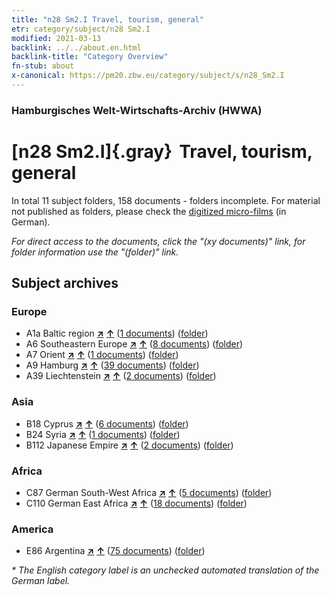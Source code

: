 ```yaml
---
title: "n28 Sm2.I Travel, tourism, general"
etr: category/subject/n28 Sm2.I
modified: 2021-03-13
backlink: ../../about.en.html
backlink-title: "Category Overview"
fn-stub: about
x-canonical: https://pm20.zbw.eu/category/subject/s/n28_Sm2.I
---
```


### Hamburgisches Welt-Wirtschafts-Archiv (HWWA)
# [n28 Sm2.I]{.gray}&#8201; Travel, tourism, general&#160; 





In total 11 subject folders, 158 documents - folders incomplete.
For material not published as folders, please check the [digitized micro-films](/film/h1_sh.de.html) (in German).

_For direct access to the documents, click the "(xy documents)" link, for folder information use the "(folder)" link._

## Subject archives



### Europe

- A1a Baltic region [**&nearr;**](../../../geo/i/140894/about.en.html "Baltic region (all folders)") [**&uarr;**](../../../geo/about.en.html#A1a "Country category system") (<a href="https://pm20.zbw.eu/dfgview/sh/140894,145511" title="about: Baltic region : Travel, tourism, general" target="_blank">1 documents</a>) ([folder](../../../../folder/sh/1408xx/140894/1455xx/145511/about.en.html))
- A6 Southeastern Europe [**&nearr;**](../../../geo/i/140900/about.en.html "Southeastern Europe (all folders)") [**&uarr;**](../../../geo/about.en.html#A6 "Country category system") (<a href="https://pm20.zbw.eu/dfgview/sh/140900,145511" title="about: Southeastern Europe : Travel, tourism, general" target="_blank">8 documents</a>) ([folder](../../../../folder/sh/1409xx/140900/1455xx/145511/about.en.html))
- A7 Orient [**&nearr;**](../../../geo/i/140902/about.en.html "Orient (all folders)") [**&uarr;**](../../../geo/about.en.html#A7 "Country category system") (<a href="https://pm20.zbw.eu/dfgview/sh/140902,145511" title="about: Orient : Travel, tourism, general" target="_blank">1 documents</a>) ([folder](../../../../folder/sh/1409xx/140902/1455xx/145511/about.en.html))
- A9 Hamburg [**&nearr;**](../../../geo/i/140905/about.en.html "Hamburg (all folders)") [**&uarr;**](../../../geo/about.en.html#A9 "Country category system") (<a href="https://pm20.zbw.eu/dfgview/sh/140905,145511" title="about: Hamburg : Travel, tourism, general" target="_blank">39 documents</a>) ([folder](../../../../folder/sh/1409xx/140905/1455xx/145511/about.en.html))
- A39 Liechtenstein [**&nearr;**](../../../geo/i/141016/about.en.html "Liechtenstein (all folders)") [**&uarr;**](../../../geo/about.en.html#A39 "Country category system") (<a href="https://pm20.zbw.eu/dfgview/sh/141016,145511" title="about: Liechtenstein : Travel, tourism, general" target="_blank">2 documents</a>) ([folder](../../../../folder/sh/1410xx/141016/1455xx/145511/about.en.html))

### Asia

- B18 Cyprus [**&nearr;**](../../../geo/i/141079/about.en.html "Cyprus (all folders)") [**&uarr;**](../../../geo/about.en.html#B18 "Country category system") (<a href="https://pm20.zbw.eu/dfgview/sh/141079,145511" title="about: Cyprus : Travel, tourism, general" target="_blank">6 documents</a>) ([folder](../../../../folder/sh/1410xx/141079/1455xx/145511/about.en.html))
- B24 Syria [**&nearr;**](../../../geo/i/141114/about.en.html "Syria (all folders)") [**&uarr;**](../../../geo/about.en.html#B24 "Country category system") (<a href="https://pm20.zbw.eu/dfgview/sh/141114,145511" title="about: Syria : Travel, tourism, general" target="_blank">1 documents</a>) ([folder](../../../../folder/sh/1411xx/141114/1455xx/145511/about.en.html))
- B112 Japanese Empire [**&nearr;**](../../../geo/i/141273/about.en.html "Japanese Empire (all folders)") [**&uarr;**](../../../geo/about.en.html#B112 "Country category system") (<a href="https://pm20.zbw.eu/dfgview/sh/141273,145511" title="about: Japanese Empire : Travel, tourism, general" target="_blank">2 documents</a>) ([folder](../../../../folder/sh/1412xx/141273/1455xx/145511/about.en.html))

### Africa

- C87 German South-West Africa [**&nearr;**](../../../geo/i/141450/about.en.html "German South-West Africa (all folders)") [**&uarr;**](../../../geo/about.en.html#C87 "Country category system") (<a href="https://pm20.zbw.eu/dfgview/sh/141450,145511" title="about: German South-West Africa : Travel, tourism, general" target="_blank">5 documents</a>) ([folder](../../../../folder/sh/1414xx/141450/1455xx/145511/about.en.html))
- C110 German East Africa [**&nearr;**](../../../geo/i/141471/about.en.html "German East Africa (all folders)") [**&uarr;**](../../../geo/about.en.html#C110 "Country category system") (<a href="https://pm20.zbw.eu/dfgview/sh/141471,145511" title="about: German East Africa : Travel, tourism, general" target="_blank">18 documents</a>) ([folder](../../../../folder/sh/1414xx/141471/1455xx/145511/about.en.html))

### America

- E86 Argentina [**&nearr;**](../../../geo/i/141692/about.en.html "Argentina (all folders)") [**&uarr;**](../../../geo/about.en.html#E86 "Country category system") (<a href="https://pm20.zbw.eu/dfgview/sh/141692,145511" title="about: Argentina : Travel, tourism, general" target="_blank">75 documents</a>) ([folder](../../../../folder/sh/1416xx/141692/1455xx/145511/about.en.html))


_* The English category label is an unchecked automated translation of the German label._

